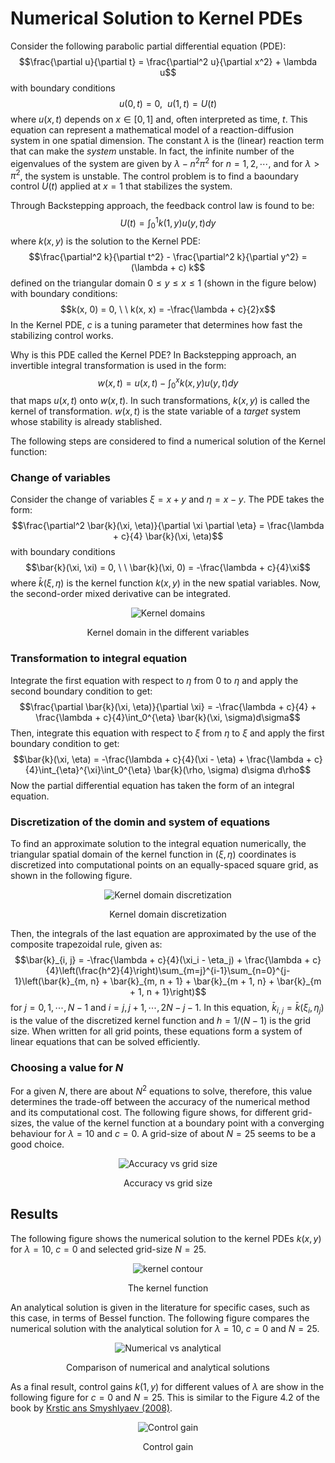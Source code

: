 # Numerical Solution to Kernel PDEs
Consider the following parabolic partial differential equation (PDE):
$$\frac{\partial u}{\partial t} = \frac{\partial^2 u}{\partial x^2} + \lambda u$$
with boundary conditions
$$u(0, t) = 0, \ \ u(1,t) = U(t)$$
where $u(x, t)$ depends on $x \in [0, 1]$ and, often interpreted as time, $t$. This equation can represent a mathematical model of a reaction-diffusion system in one spatial dimension. The constant $\lambda$ is the (linear) reaction term that can make the *system* unstable. In fact, the infinite number of the eigenvalues of the system are given by $\lambda - n^2\pi^2$ for $n = 1, 2, \cdots$, and for $\lambda > \pi^2$, the system is unstable. The control problem is to find a baoundary control $U(t)$ applied at $x = 1$ that stabilizes the system.

Through Backstepping approach, the feedback control law is found to be:
$$U(t) = \int_0^1 k(1, y) u(y, t) dy$$
where $k(x, y)$ is the solution to the Kernel PDE:
$$\frac{\partial^2 k}{\partial t^2} - \frac{\partial^2 k}{\partial y^2} = (\lambda + c) k$$
defined on the triangular domain $0 \le y \le x \le 1$ (shown in the figure below) with boundary conditions:
$$k(x, 0) = 0, \ \ k(x, x) = -\frac{\lambda + c}{2}x$$
In the Kernel PDE, $c$ is a tuning parameter that determines how fast the stabilizing control works.

Why is this PDE called the Kernel PDE? In Backstepping approach, an invertible integral transformation is used in the form:
$$w(x, t) = u(x, t) - \int_0^x k(x,y)u(y,t)dy$$
that maps $u(x, t)$ onto $w(x, t)$. In such transformations, $k(x,y)$ is called the kernel of transformation. $w(x, t)$ is the state variable of a *target* system whose stability is already stablished.

The following steps are considered to find a numerical solution of the Kernel function:

### Change of variables
Consider the change of variables $\xi = x + y$ and $\eta = x - y$. The PDE takes the form:
$$\frac{\partial^2 \bar{k}(\xi, \eta)}{\partial \xi \partial \eta} = \frac{\lambda + c}{4} \bar{k}(\xi, \eta)$$
with boundary conditions
$$\bar{k}(\xi, \xi) = 0, \ \ \bar{k}(\xi, 0) = -\frac{\lambda + c}{4}\xi$$
where $\bar{k}(\xi, \eta)$ is the kernel function $k(x, y)$ in the new spatial variables. Now, the second-order mixed derivative can be integrated.

<p align="center">
  <img src="Figures/kernel1.png" alt="Kernel domains"/>
</p>
<p align="center">
  Kernel domain in the different variables
</p>

### Transformation to integral equation
Integrate the first equation with respect to $\eta$ from $0$ to $\eta$ and apply the second boundary condition to get:
$$\frac{\partial \bar{k}(\xi, \eta)}{\partial \xi} = -\frac{\lambda + c}{4} + \frac{\lambda + c}{4}\int_0^{\eta} \bar{k}(\xi, \sigma)d\sigma$$
Then, integrate this equation with respect to $\xi$ from $\eta$ to $\xi$ and apply the first boundary condition to get:
$$\bar{k}(\xi, \eta) = -\frac{\lambda + c}{4}(\xi - \eta) + \frac{\lambda + c}{4}\int_{\eta}^{\xi}\int_0^{\eta} \bar{k}(\rho, \sigma) d\sigma d\rho$$
Now the partial differential equation has taken the form of an integral equation. 

### Discretization of the domin and system of equations
To find an approximate solution to the integral equation numerically, the triangular spatial domain of the kernel function in $(\xi, \eta)$ coordinates is discretized into computational points on an equally-spaced square grid, as shown in the following figure. 

<p align="center">
  <img src="Figures/kernel2.png" alt="Kernel domain discretization"/>
</p>
<p align="center">
  Kernel domain discretization
</p>

Then, the integrals of the last equation are approximated by the use of the composite trapezoidal rule, given as:
$$\bar{k}_{i, j} = -\frac{\lambda + c}{4}(\xi_i - \eta_j) + \frac{\lambda + c}{4}\left(\frac{h^2}{4}\right)\sum_{m=j}^{i-1}\sum_{n=0}^{j-1}\left(\bar{k}_{m, n} + \bar{k}_{m, n + 1} + \bar{k}_{m + 1, n} + \bar{k}_{m + 1, n + 1}\right)$$
for $j = 0, 1, \cdots, N - 1$ and $i = j, j + 1, \cdots, 2N - j - 1$. In this equation, $\bar{k}_{i, j} = \bar{k}(\xi_i, \eta_j)$ is the value of the discretized kernel function and $h = 1 / (N - 1)$ is the grid size. When written for all grid points, these equations form a system of linear equations that can be solved efficiently.

### Choosing a value for $N$
For a given $N$, there are about $N^2$ equations to solve, therefore, this value determines the trade-off between the accuracy of the numerical method and its computational cost. The following figure shows, for different grid-sizes, the value of the kernel function at a boundary point with a converging behaviour for $\lambda = 10$ and $c = 0$. A grid-size of about $N = 25$ seems to be a good choice.

<p align="center">
  <img src="Figures/accuracy.png" alt="Accuracy vs grid size"/>
</p>
<p align="center">
  Accuracy vs grid size
</p>

## Results
The following figure shows the numerical solution to the kernel PDEs $k(x, y)$ for $\lambda = 10$, $c = 0$ and selected grid-size $N = 25$.
<p align="center">
  <img src="Figures/kernel_contour.png" alt="kernel contour"/>
</p>
<p align="center">
  The kernel function
</p>

An analytical solution is given in the literature for specific cases, such as this case, in terms of Bessel function. The following figure compares the numerical solution with the analytical solution for $\lambda = 10$, $c = 0$ and $N = 25$.
<p align="center">
  <img src="Figures/accuracy_vs_analytical.png" alt="Numerical vs analytical"/>
</p>
<p align="center">
  Comparison of numerical and analytical solutions
</p>

As a final result, control gains $k(1, y)$ for different values of $\lambda$ are show in the following figure for $c = 0$ and $N = 25$. This is similar to the Figure 4.2 of the book by [Krstic ans Smyshlyaev (2008)](https://epubs.siam.org/doi/book/10.1137/1.9780898718607).

<p align="center">
  <img src="Figures/fig_4_2.png" alt="Control gain"/>
</p>
<p align="center">
  Control gain
</p>
